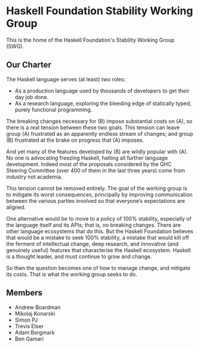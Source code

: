 # Haskell Foundation Stability Working Group

This is the home of the Haskell Foundation's Stability Working Group (SWG).

## Our Charter

The Haskell language serves (at least) two roles:

 * As a production language used by thousands of developers to get their day job done.
 * As a research language, exploring the bleeding edge of statically typed, purely functional programming.

The breaking changes necessary for (B) impose substantial costs on (A), so there is a real tension between these two goals.   This tension can leave group (A) frustrated as an apparently endless stream of changes; and group (B) frustrated at the brake on progress that (A) imposes.

And yet many of the features developed by (B) are wildly popular with (A).  No one is advocating freezing Haskell, halting all further language development.  Indeed most of the proposals considered by the GHC Steering Committee (over 400 of them in the last three years) come from industry not academia.

This tension cannot be removed entirely.  The goal of the working group is to mitigate its worst consequences, principally by improving communication between the various parties involved so that everyone’s expectations are aligned.

One alternative would be to move to a policy of 100% stability, especially of the language itself and its APIs; that is, no breaking changes. There are other language ecosystems that do this.   But the Haskell Foundation believes that would be a mistake to seek 100% stability, a mistake that would kill off the ferment of intellectual change, deep research, and innovative (and genuinely useful) features that characterise the Haskell ecosystem.  Haskell is a thought leader, and must continue to grow and change.

So then the question becomes one of how to manage change, and mitigate its costs.  That is what the working group seeks to do.

## Members

* Andrew Boardman
* Mikolaj Konarski
* Simon PJ
* Trevis Elser
* Adam Bergmark
* Ben Gamari
